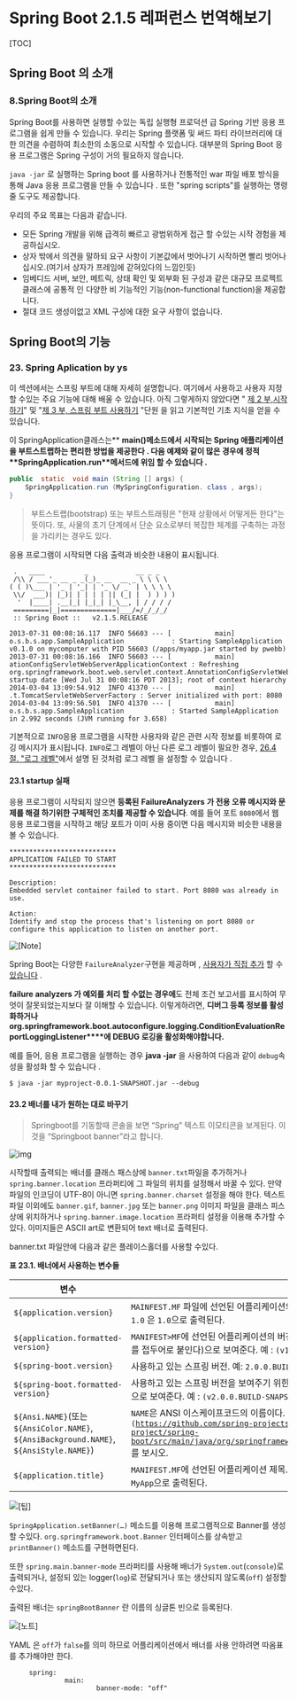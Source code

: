 #  Spring Boot 2.1.5 레퍼런스 번역해보기

[TOC]

## Spring Boot 의 소개 



### 8.Spring Boot의 소개 

Spring Boot를 사용하면 실행할 수있는 독립 실행형 프로덕션 급 Spring 기반 응용 프로그램을 쉽게 만들 수 있습니다. 우리는 Spring 플랫폼 및 써드 파티 라이브러리에 대한 의견을 수렴하여 최소한의 소동으로 시작할 수 있습니다. 대부분의 Spring Boot 응용 프로그램은 Spring 구성이 거의 필요하지 않습니다.



`java -jar` 로 실행하는 Spring boot 를 사용하거나 전통적인 war 파일 배포 방식을 통해 Java 응용 프로그램을 만들 수 있습니다 . 또한 "spring scripts"를 실행하는 명령 줄 도구도 제공합니다.



우리의 주요 목표는 다음과 같습니다.



- 모든 Spring 개발을 위해 급격히 빠르고 광범위하게 접근 할 수있는 시작 경험을 제공하십시오.
- 상자 밖에서 의견을 말하되 요구 사항이 기본값에서 벗어나기 시작하면 빨리 벗어나십시오.(여기서 상자가 프레임에 갇혀있다의 느낌인듯)
- 임베디드 서버, 보안, 메트릭, 상태 확인 및 외부화 된 구성과 같은 대규모 프로젝트 클래스에 공통적 인 다양한 비 기능적인 기능(non-functional function)을 제공합니다.
- 절대 코드 생성이없고 XML 구성에 대한 요구 사항이 없습니다.



## Spring Boot의 기능

### 23. Spring Aplication by ys



이 섹션에서는 스프링 부트에 대해 자세히 설명합니다. 여기에서 사용하고 사용자 지정할 수있는 주요 기능에 대해 배울 수 있습니다. 아직 그렇게하지 않았다면 " [제 2 부,시작하기](https://docs.spring.io/spring-boot/docs/current/reference/htmlsingle/#getting-started)" 및 "[제 3 부, 스프링 부트 사용하기](https://docs.spring.io/spring-boot/docs/current/reference/htmlsingle/#using-boot) "단원 을 읽고 기본적인 기초 지식을 얻을 수 있습니다.

이 SpringApplication클래스는** **main()****메소드에서 시작되는** Spring 애플리케이션을 부트스트랩하는 편리한 방법을 제공한다 . 다음 예제와 같이 많은 경우에 정적 **SpringApplication.run****메서드에 위임 할 수 있습니다 .**

```java
public  static  void main (String [] args) {
	SpringApplication.run (MySpringConfiguration. class , args);
}
```



> 부트스트랩(bootstrap) 또는 부트스트래핑은 "현재 상황에서 어떻게든 한다"는 뜻이다. 또, 사물의 초기 단계에서 단순 요소로부터 복잡한 체계를 구축하는 과정을 가리키는 경우도 있다.



응용 프로그램이 시작되면 다음 출력과 비슷한 내용이 표시됩니다.

```
 .   ____          _            __ _ _
 /\\ / ___'_ __ _ _(_)_ __  __ _ \ \ \ \
( ( )\___ | '_ | '_| | '_ \/ _` | \ \ \ \
 \\/  ___)| |_)| | | | | || (_| |  ) ) ) )
  '  |____| .__|_| |_|_| |_\__, | / / / /
 =========|_|==============|___/=/_/_/_/
 :: Spring Boot ::   v2.1.5.RELEASE

2013-07-31 00:08:16.117  INFO 56603 --- [           main] o.s.b.s.app.SampleApplication            : Starting SampleApplication v0.1.0 on mycomputer with PID 56603 (/apps/myapp.jar started by pwebb)
2013-07-31 00:08:16.166  INFO 56603 --- [           main] ationConfigServletWebServerApplicationContext : Refreshing org.springframework.boot.web.servlet.context.AnnotationConfigServletWebServerApplicationContext@6e5a8246: startup date [Wed Jul 31 00:08:16 PDT 2013]; root of context hierarchy
2014-03-04 13:09:54.912  INFO 41370 --- [           main] .t.TomcatServletWebServerFactory : Server initialized with port: 8080
2014-03-04 13:09:56.501  INFO 41370 --- [           main] o.s.b.s.app.SampleApplication            : Started SampleApplication in 2.992 seconds (JVM running for 3.658)
```



기본적으로 `INFO`응용 프로그램을 시작한 사용자와 같은 관련 시작 정보를 비롯하여 로깅 메시지가 표시됩니다. `INFO`로그 레벨이 아닌 다른 로그 레벨이 필요한 경우, [26.4 절. "로그 레벨"](https://docs.spring.io/spring-boot/docs/current/reference/htmlsingle/#boot-features-custom-log-levels)에서 설명 된 것처럼 로그 레벨 을 설정할 수 있습니다 .



#### 23.1 startup 실패

응용 프로그램이 시작되지 않으면 **등록된** **FailureAnalyzers** **가 전용 오류 메시지와 문제를 해결 하기위한 구체적인 조치를 제공할 수 있습니다**. 예를 들어 포트 `8080`에서 웹 응용 프로그램을 시작하고 해당 포트가 이미 사용 중이면 다음 메시지와 비슷한 내용을 볼 수 있습니다.

```
***************************
APPLICATION FAILED TO START
***************************

Description:
Embedded servlet container failed to start. Port 8080 was already in use.

Action:
Identify and stop the process that's listening on port 8080 or configure this application to listen on another port.
```



![[Note]](https://docs.spring.io/spring-boot/docs/current/reference/htmlsingle/images/note.png)

Spring Boot는 다양한 `FailureAnalyzer`구현을 제공하며 , [사용자가 직접 추가](https://docs.spring.io/spring-boot/docs/current/reference/htmlsingle/#howto-failure-analyzer) 할 수 [있습니다](https://docs.spring.io/spring-boot/docs/current/reference/htmlsingle/#howto-failure-analyzer) .



**failure analyzers 가 예외를 처리 할 수없는 경우에**도 전체 조건 보고서를 표시하여 무엇이 잘못되었는지보다 잘 이해할 수 있습니다. 이렇게하려면,  **디버그 등록 정보를 활성화하거나** **org.springframework.boot.autoconfigure.logging.ConditionEvaluationReportLoggingListener****에 DEBUG 로깅을 활성화해야합니다.**



예를 들어, 응용 프로그램을 실행하는 경우 **java -jar** 을 사용하여 다음과 같이 `debug`속성을 활성화 할 수 있습니다 .

```
$ java -jar myproject-0.0.1-SNAPSHOT.jar --debug
```



#### 23.2 배너를 내가 원하는 대로 바꾸기

> Springboot를 기동할때 콘솔을 보면 “Spring” 텍스트 이모티콘을 보게된다. 이것을 “Springboot banner”라고 합니다.

![img](https://blobscdn.gitbook.com/v0/b/gitbook-28427.appspot.com/o/assets%2F-LWdhssr0w9IqAHmA-ke%2F-LfmEeo_c6TKC4Kr1bwU%2F-LfmEokSGc0HyqRwiK7V%2Fimage.png?alt=media&token=b35217db-aa31-4710-8a5c-53cd17a634d4)



시작할때 출력되는 배너를 클래스 패스상에 `banner.txt`파일을 추가하거나 `spring.banner.location` 프라퍼티에 그 파일의 위치를 설정해서 바꿀 수 있다. 만약 파일의 인코딩이 UTF-8이 아니면 `spring.banner.charset` 설정을 해야 한다. 텍스트 파일 이외에도 `banner.gif`, `banner.jpg` 또는 `banner.png` 이미지 파일을 클래스 피스상에 위치하거나 `spring.banner.image.location` 프라퍼티 설정을 이용해 추가할 수있다. 이미지들은 ASCII art로 변환되어 text 배너로 출력된다.



banner.txt 파일안에 다음과 같은 플레이스홀더를 사용할 수있다.



**표 23.1. 배너에서 사용하는 변수들**

| 변수                                                         | 설명                                                         |
| ------------------------------------------------------------ | ------------------------------------------------------------ |
| `${application.version}`                                     | `MAINFEST.MF` 파일에 선언된 어플리케이션의 버전. 예를 들어 `Implementation-Version: 1.0` 은 `1.0`으로 출력된다. |
| `${application.formatted-version}`                           | `MANIFEST>MF`에 선언된 어플리케이션의 버전번호를 보여주기 위한 형식(소괄호로 감싸고 `v`를 접두어로 붙인다)으로 보여준다. 예 : `(v1.0)` |
| `${spring-boot.version}`                                     | 사용하고 있는 스프링 버전. 예: `2.0.0.BUILD-SNAPSHOT`        |
| `${spring-boot.formatted-version}`                           | 사용하고 있는 스프링 버전을 보여주기 위한 형식(소괄호로 감싸고 `v`를 접두어로 붙인다.)으로 보여준다. 예 : `(v2.0.0.BUILD-SNAPSHOT)` |
| `${Ansi.NAME}`(또는 `${AnsiColor.NAME}`, `${AnsiBackground.NAME}`, `${AnsiStyle.NAME}`) | `NAME`은 ANSI 이스케이프코드의 이름이다. 자세한 것은 `[AnsiPropertySource](`[`https://github.com/spring-projects/spring-boot/blob/master/spring-boot-project/spring-boot/src/main/java/org/springframework/boot/ansi/AnsiPropertySource.java`](https://github.com/spring-projects/spring-boot/blob/master/spring-boot-project/spring-boot/src/main/java/org/springframework/boot/ansi/AnsiPropertySource.java)`)`를 보시오. |
| `${application.title}`                                       | `MANIFEST.MF`에 선언된 어플리케이션 제목. 예를 들어 `Implementation-Title: MyApp`은 `MyApp`으로 출력된다. |

![[팁]](https://docs.spring.io/spring-boot/docs/current/reference/htmlsingle/images/tip.png)

`SpringApplication.setBanner(…)` 메소드를 이용해 프로그램적으로 Banner를 생성할 수있다. `org.springframework.boot.Banner` 인터페이스를 상속받고 `printBanner()` 메소드를 구현하면된다.



또한 `spring.main.banner-mode` 프라퍼티를 사용해 배너가 `System.out`(`console`)로 출력되거나, 설정되 있는 logger(`log`)로 전달되거나 또는 생산되지 않도록(`off`) 설정할 수있다.



출력된 배너는 `springBootBanner` 란 이름의 싱글톤 빈으로 등록된다.

![[노트]](https://docs.spring.io/spring-boot/docs/current/reference/htmlsingle/images/note.png)

YAML 은 `off`가 `false`를 의미 하므로 어플리케이션에서 배너를 사용 안하려면 따옴표를 추가해야만 한다.

```
     spring:
              main:
                      banner-mode: "off"
```



